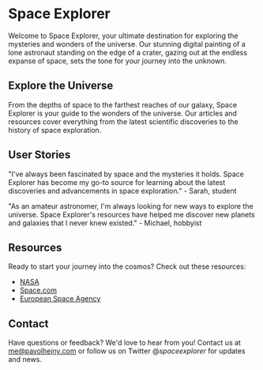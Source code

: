 <!--font:Inter-->

# Space Explorer

Welcome to Space Explorer, your ultimate destination for exploring the mysteries and wonders of the universe. Our stunning digital painting of a lone astronaut standing on the edge of a crater, gazing out at the endless expanse of space, sets the tone for your journey into the unknown.

## Explore the Universe

From the depths of space to the farthest reaches of our galaxy, Space Explorer is your guide to the wonders of the universe. Our articles and resources cover everything from the latest scientific discoveries to the history of space exploration.

## User Stories

"I've always been fascinated by space and the mysteries it holds. Space Explorer has become my go-to source for learning about the latest discoveries and advancements in space exploration." - Sarah, student

"As an amateur astronomer, I'm always looking for new ways to explore the universe. Space Explorer's resources have helped me discover new planets and galaxies that I never knew existed." - Michael, hobbyist

## Resources

Ready to start your journey into the cosmos? Check out these resources:

-   [NASA](#)
-   [Space.com](#)
-   [European Space Agency](#)

## Contact

Have questions or feedback? We'd love to hear from you! Contact us at me@pavolhejny.com or follow us on Twitter @_spaceexplorer_ for updates and news.

<!--

Write me content for website with wallpaper which alt text is:

"A digital painting of a lone astronaut standing on the edge of a crater, gazing out at the endless expanse of space."

The name/title of the page should not be 1:1 copy of the alt text but rather a real content of the website which is using this wallpaper.

- Use markdown format
- Start with heading
- Heading should be short and concise
- The content should look like a real website
- The website should not be about the wallpaper, wallpaper is just a related background
- Heading should be contain work "wallpaper" or "background"
- Include real sections like references, contact, user stories, etc. use things relevant to the page purpose.
- Feel free to use structure like headings, bullets, numbering, blockquotes, paragraphs, horizontal lines, etc.
- You can use formatting like bold or _italic_
- You can include UTF-8 emojis
- Links should be only #hash anchors (and you can refer to the document itself)
- Do not include images


---


# Space Explorer Wallpaper for Your Desktop Background

Looking for a stunning desktop wallpaper that will transport you to the vastness of space? Look no further than our Space Explorer Wallpaper! This digital painting features a lone astronaut standing on the edge of a crater, gazing out at the endless expanse of space. With its vibrant colors and breathtaking details, this wallpaper is sure to inspire your next adventure.

## Features

- High-quality digital painting
- Perfect for desktop backgrounds
- Available in multiple resolutions
- Free to download and use

## User Stories

"I've always been fascinated by space exploration, and this wallpaper captures that sense of wonder perfectly. Every time I open my laptop, I feel like I'm embarking on a new adventure." - Maria, student

"I work in a high-stress job, and sometimes I need a little reminder to take a step back and appreciate the beauty of the universe. This wallpaper helps me do just that." - John, accountant

## References

Want to learn more about space exploration? Check out these resources:

- [NASA](#)
- [SpaceX](#)
- [European Space Agency](#)

## Contact

Have questions or feedback? We'd love to hear from you! Contact us at me@pavolhejny.com or follow us on Twitter @_spaceexplorer_ for updates and news.


---


Heading should not include word "wallpaper". The website should not be about the wallpaper itself, wallpaper is just a related background, rewrite whole content.


---


# Space Explorer: Discover the Wonders of the Universe

Welcome to Space Explorer, your ultimate destination for exploring the mysteries and wonders of the universe. Our stunning digital painting of a lone astronaut standing on the edge of a crater, gazing out at the endless expanse of space, sets the tone for your journey into the unknown.

## Explore the Universe

From the depths of space to the farthest reaches of our galaxy, Space Explorer is your guide to the wonders of the universe. Our articles and resources cover everything from the latest scientific discoveries to the history of space exploration.

## User Stories

"I've always been fascinated by space and the mysteries it holds. Space Explorer has become my go-to source for learning about the latest discoveries and advancements in space exploration." - Sarah, student

"As an amateur astronomer, I'm always looking for new ways to explore the universe. Space Explorer's resources have helped me discover new planets and galaxies that I never knew existed." - Michael, hobbyist

## Resources

Ready to start your journey into the cosmos? Check out these resources:

- [NASA](#)
- [Space.com](#)
- [European Space Agency](#)

## Contact

Have questions or feedback? We'd love to hear from you! Contact us at me@pavolhejny.com or follow us on Twitter @_spaceexplorer_ for updates and news.

-->
